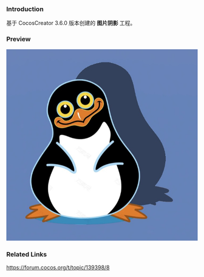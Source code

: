 ### Introduction
基于 CocosCreator 3.6.0 版本创建的 **图片阴影** 工程。

### Preview
![image](../../../image/202209/2022091901.jpg)

### Related Links
https://forum.cocos.org/t/topic/139398/8